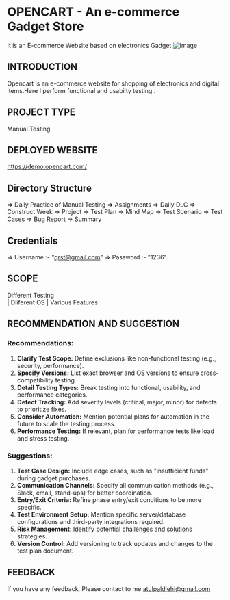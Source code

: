# OPENCART - An e-commerce Gadget Store

It is an E-commerce Website based on electronics Gadget
![image](https://github.com/user-attachments/assets/dac9f642-3b7f-48ee-92e5-db14c7b5f832)

## INTRODUCTION

Opencart is an e-commerce website for shopping of electronics and digital items.Here I perform functional and usabilty testing .


## PROJECT TYPE

Manual Testing

## DEPLOYED WEBSITE

https://demo.opencart.com/

## Directory Structure

=> Daily Practice of Manual Testing
=> Assignments
=> Daily DLC
=> Construct Week
=> Project
=> Test Plan
=> Mind Map
=> Test Scenario
=> Test Cases
=> Bug Report
=> Summary

## Credentials
=> Username :- "qrst@gmail.com"
=> Password :- "1236"

## SCOPE

Different Testing <br/> | 
Diiferent OS | 
Various Features

## RECOMMENDATION AND SUGGESTION

### Recommendations:
1. **Clarify Test Scope:** Define exclusions like non-functional testing (e.g., security, performance).
2. **Specify Versions:** List exact browser and OS versions to ensure cross-compatibility testing.
3. **Detail Testing Types:** Break testing into functional, usability, and performance categories.
4. **Defect Tracking:** Add severity levels (critical, major, minor) for defects to prioritize fixes.
5. **Consider Automation:** Mention potential plans for automation in the future to scale the testing process.
6. **Performance Testing:** If relevant, plan for performance tests like load and stress testing.

### Suggestions:
1. **Test Case Design:** Include edge cases, such as "insufficient funds" during gadget purchases.
2. **Communication Channels:** Specify all communication methods (e.g., Slack, email, stand-ups) for better coordination.
3. **Entry/Exit Criteria:** Refine phase entry/exit conditions to be more specific.
4. **Test Environment Setup:** Mention specific server/database configurations and third-party integrations required.
5. **Risk Management**: Identify potential challenges and solutions strategies.
6. **Version Control:** Add versioning to track updates and changes to the test plan document.

## FEEDBACK

If you have any feedback, Please contact to me
atulpaldlehi@gmail.com  

